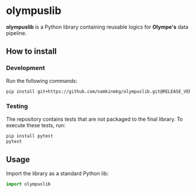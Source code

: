 # olympuslib

**olympuslib** is a Python library containing reusable logics for **Olympe's** data pipeline.

## How to install

### Development

Run the following commands:

```bash
pip install git+https://github.com/namkinmkg/olympuslib.git@RELEASE_VERSION
```

### Testing

The repository contains tests that are not packaged to the final library. To execute these tests, run:

```bash
pip install pytest
pytest
```

## Usage

Import the library as a standard Python lib:

```python
import olympuslib
```
